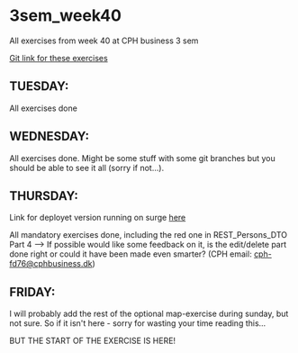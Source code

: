# 3sem_week40
All exercises from week 40 at CPH business 3 sem

[Git link for these exercises](https://github.com/dahlfrederik/3sem_week40/tree/main)

## TUESDAY: 
All exercises done

## WEDNESDAY: 
All exercises done. 
Might be some stuff with some git branches but you should be able to see it all (sorry if not...). 

## THURSDAY: 
Link for deployet version running on surge [here](https://freddyspersonproject.surge.sh)

All mandatory exercises done, including the red one in REST_Persons_DTO Part 4 
--> If possible would like some feedback on it, is the edit/delete part done right or could it have been made even smarter? 
(CPH email: cph-fd76@cphbusiness.dk) 

## FRIDAY:  
I will probably add the rest of the optional map-exercise during sunday, but not sure. So if it isn't here - sorry for wasting your time reading this... 

BUT THE START OF THE EXERCISE IS HERE! 